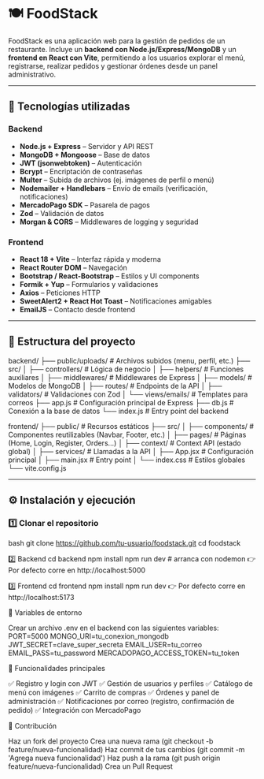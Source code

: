 # 🍽️ FoodStack  

FoodStack es una aplicación web para la gestión de pedidos de un restaurante. Incluye un **backend con Node.js/Express/MongoDB** y un **frontend en React con Vite**, permitiendo a los usuarios explorar el menú, registrarse, realizar pedidos y gestionar órdenes desde un panel administrativo.  

---

## 🚀 Tecnologías utilizadas  

### Backend  
- **Node.js + Express** – Servidor y API REST  
- **MongoDB + Mongoose** – Base de datos  
- **JWT (jsonwebtoken)** – Autenticación  
- **Bcrypt** – Encriptación de contraseñas  
- **Multer** – Subida de archivos (ej. imágenes de perfil o menú)  
- **Nodemailer + Handlebars** – Envío de emails (verificación, notificaciones)  
- **MercadoPago SDK** – Pasarela de pagos  
- **Zod** – Validación de datos  
- **Morgan & CORS** – Middlewares de logging y seguridad  

### Frontend  
- **React 18 + Vite** – Interfaz rápida y moderna  
- **React Router DOM** – Navegación  
- **Bootstrap / React-Bootstrap** – Estilos y UI components  
- **Formik + Yup** – Formularios y validaciones  
- **Axios** – Peticiones HTTP  
- **SweetAlert2 + React Hot Toast** – Notificaciones amigables  
- **EmailJS** – Contacto desde frontend  

---

## 📂 Estructura del proyecto  

backend/
├── public/uploads/ # Archivos subidos (menu, perfil, etc.)
├── src/
│ ├── controllers/ # Lógica de negocio
│ ├── helpers/ # Funciones auxiliares
│ ├── middlewares/ # Middlewares de Express
│ ├── models/ # Modelos de MongoDB
│ ├── routes/ # Endpoints de la API
│ ├── validators/ # Validaciones con Zod
│ └── views/emails/ # Templates para correos
├── app.js # Configuración principal de Express
├── db.js # Conexión a la base de datos
└── index.js # Entry point del backend

frontend/
├── public/ # Recursos estáticos
├── src/
│ ├── components/ # Componentes reutilizables (Navbar, Footer, etc.)
│ ├── pages/ # Páginas (Home, Login, Register, Orders...)
│ ├── context/ # Context API (estado global)
│ ├── services/ # Llamadas a la API
│ ├── App.jsx # Configuración principal
│ ├── main.jsx # Entry point
│ └── index.css # Estilos globales
└── vite.config.js

---

## ⚙️ Instalación y ejecución  

### 1️⃣ Clonar el repositorio  
bash
git clone https://github.com/tu-usuario/foodstack.git
cd foodstack

2️⃣ Backend
cd backend
npm install
npm run dev   # arranca con nodemon
👉 Por defecto corre en http://localhost:5000

3️⃣ Frontend
cd frontend
npm install
npm run dev
👉 Por defecto corre en http://localhost:5173

🔑 Variables de entorno

Crear un archivo .env en el backend con las siguientes variables:
PORT=5000
MONGO_URI=tu_conexion_mongodb
JWT_SECRET=clave_super_secreta
EMAIL_USER=tu_correo
EMAIL_PASS=tu_password
MERCADOPAGO_ACCESS_TOKEN=tu_token

📌 Funcionalidades principales

✅ Registro y login con JWT
✅ Gestión de usuarios y perfiles
✅ Catálogo de menú con imágenes
✅ Carrito de compras
✅ Órdenes y panel de administración
✅ Notificaciones por correo (registro, confirmación de pedido)
✅ Integración con MercadoPago

🤝 Contribución

Haz un fork del proyecto
Crea una nueva rama (git checkout -b feature/nueva-funcionalidad)
Haz commit de tus cambios (git commit -m 'Agrega nueva funcionalidad')
Haz push a la rama (git push origin feature/nueva-funcionalidad)
Crea un Pull Request
